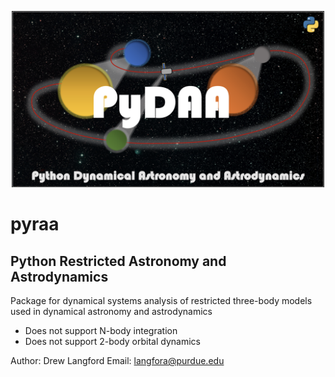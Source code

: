 <p align="center"><img src="docs/PyDAA_logo.png" alt="pyraa" width="500"/></p>


# pyraa
## Python Restricted Astronomy and Astrodynamics

Package for dynamical systems analysis of restricted three-body models used in dynamical astronomy and astrodynamics

* Does not support N-body integration
* Does not support 2-body orbital dynamics

Author: Drew Langford
Email: langfora@purdue.edu


